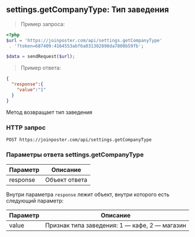 ## settings.getCompanyType: Тип заведения

> Пример запроса:

```php
<?php
$url = 'https://joinposter.com/api/settings.getCompanyType'
 . '?token=687409:4164553abf6a031302898da7800b59fb';

$data = sendRequest($url);
```

> Пример ответа:

```json
{
  "response":{
    "value":"1"
  }
}
```

Метод возвращает тип заведения

### HTTP запрос

`POST https://joinposter.com/api/settings.getCompanyType`

### Параметры ответа settings.getCompanyType

Параметр | Описание
-------- | --------
response | Объект ответа

Внутри параметра `response` лежит объект, внутри которого есть следующий параметр:

Параметр | Описание
-------- | --------
value | Признак типа заведения: 1 — кафе, 2 — магазин 
